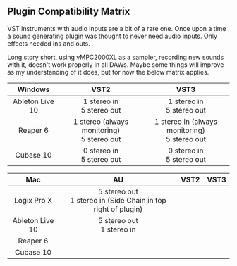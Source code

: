## Plugin Compatibility Matrix

VST instruments with audio inputs are a bit of a rare one. Once upon a time a sound generating plugin was thought to never need audio inputs. Only effects needed ins and outs.

Long story short, using vMPC2000XL as a sampler, recording new sounds with it, doesn't work properly in all DAWs. Maybe some things will improve as my understanding of it does, but for now the below matrix applies.

|     Windows     |                      VST2                      |                       VST3                        |
| :-------------: | :--------------------------------------------: | :-----------------------------------------------: |
| Ableton Live 10 |         1 stereo in<br />5 stereo out          |           1 stereo in<br />5 stereo out           |
|    Reaper 6     | 1 stereo (always monitoring)<br />5 stereo out | 1 stereo in (always monitoring)<br />5 stereo out |
|    Cubase 10    |         0 stereo in<br />5 stereo out          |           0 stereo in<br />5 stereo out           |

|       Mac       |                              AU                              | VST2 | VST3 |
| :-------------: | :----------------------------------------------------------: | :--: | :--: |
|   Logix Pro X   | 5 stereo out<br />1 stereo in (Side Chain in top right of plugin) |      |      |
| Ableton Live 10 |                5 stereo out<br />1 stereo in                 |      |      |
|    Reaper 6     |                                                              |      |      |
|    Cubase 10    |                                                              |      |      |

